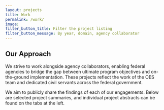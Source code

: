 ```yaml
---
layout: projects
title: Work
permalink: /work/
image:
filter_button_title: Filter the project listing
filter_button_message: By year, domain, agency collaborator
---
```

## Our Approach

We strive to work alongside agency collaborators, enabling federal agencies to bridge the gap between ultimate program objectives and on-the-ground implementation. These projects reflect the work of the OES team and dedicated civil servants across the federal government.

We aim to publicly share the findings of each of our engagements. Below are selected project summaries, and individual project abstracts can be found on the tabs at the left.

